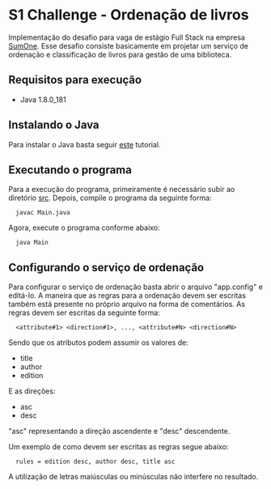 # S1 Challenge - Ordenação de livros

Implementação do desafio para vaga de estágio Full Stack na empresa [SumOne](http://www.sumone.com.br/). Esse desafio consiste basicamente em projetar um serviço de ordenação e classificação de livros para gestão de uma biblioteca.

## Requisitos para execução
+ Java 1.8.0_181

## Instalando o Java
Para instalar o Java basta seguir [este](https://websiteforstudents.com/how-to-install-oracle-java-jdk8-on-ubuntu-16-04-17-10-18-04-desktops/) tutorial.

## Executando o programa
Para a execução do programa, primeiramente é necessário subir ao diretório [src](https://github.com/raulmff/bookshelf-sorting/tree/master/src). Depois, compile o programa da seguinte forma:
```
  javac Main.java
```
Agora, execute o programa conforme abaixo:
```
  java Main
```

## Configurando o serviço de ordenação
Para configurar o serviço de ordenação basta abrir o arquivo "app.config" e editá-lo. A maneira que as regras para a ordenação devem ser escritas também está presente no próprio arquivo na forma de comentários. As regras devem ser escritas da seguinte forma:
```
  <attribute#1> <direction#1>, ..., <attribute#N> <direction#N>
```
Sendo que os atributos podem assumir os valores de:
+ title
+ author
+ edition

E as direções:
+ asc
+ desc

"asc" representando a direção ascendente e "desc" descendente.

Um exemplo de como devem ser escritas as regras segue abaixo:
```
  rules = edition desc, author desc, title asc
```
A utilização de letras maiúsculas ou minúsculas não interfere no resultado.